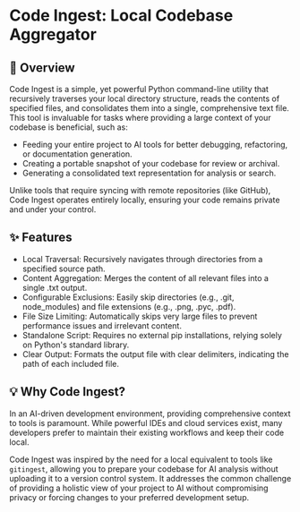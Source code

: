 # Code Ingest: Local Codebase Aggregator

## 🚀 Overview

Code Ingest is a simple, yet powerful Python command-line utility that recursively traverses your local directory structure, reads the contents of specified files, and consolidates them into a single, comprehensive text file. This tool is invaluable for tasks where providing a large context of your codebase is beneficial, such as:

- Feeding your entire project to AI tools for better debugging, refactoring, or documentation generation.
- Creating a portable snapshot of your codebase for review or archival.
- Generating a consolidated text representation for analysis or search.

Unlike tools that require syncing with remote repositories (like GitHub), Code Ingest operates entirely locally, ensuring your code remains private and under your control.  

## ✨ Features

- Local Traversal: Recursively navigates through directories from a specified source path.
- Content Aggregation: Merges the content of all relevant files into a single .txt output.
- Configurable Exclusions: Easily skip directories (e.g., .git, node_modules) and file extensions (e.g., .png, .pyc, .pdf).
- File Size Limiting: Automatically skips very large files to prevent performance issues and irrelevant content.
- Standalone Script: Requires no external pip installations, relying solely on Python's standard library.
- Clear Output: Formats the output file with clear delimiters, indicating the path of each included file.

## 💡 Why Code Ingest?

In an AI-driven development environment, providing comprehensive context to tools is paramount. While powerful IDEs and cloud services exist, many developers prefer to maintain their existing workflows and keep their code local.

Code Ingest was inspired by the need for a local equivalent to tools like `gitingest`, allowing you to prepare your codebase for AI analysis without uploading it to a version control system. It addresses the common challenge of providing a holistic view of your project to AI without compromising privacy or forcing changes to your preferred development setup.

